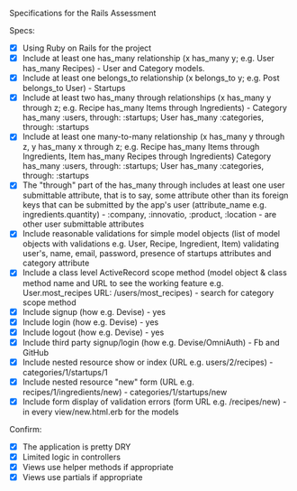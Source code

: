 Specifications for the Rails Assessment

Specs:
- [x] Using Ruby on Rails for the project
- [x] Include at least one has_many relationship (x has_many y; e.g. User has_many Recipes) - User and Category models.
- [x] Include at least one belongs_to relationship (x belongs_to y; e.g. Post belongs_to User) - Startups
- [x] Include at least two has_many through relationships (x has_many y through z; e.g. Recipe has_many Items through Ingredients) - Category has_many :users, through: :startups; User has_many :categories, through: :startups 
- [x] Include at least one many-to-many relationship (x has_many y through z, y has_many x through z; e.g. Recipe has_many Items through Ingredients, Item has_many Recipes through Ingredients) Category has_many :users, through: :startups; User has_many :categories, through: :startups 
- [x] The "through" part of the has_many through includes at least one user submittable attribute, that is to say, some attribute other than its foreign keys that can be submitted by the app's user (attribute_name e.g. ingredients.quantity) - :company, :innovatio, :product, :location - are other user submittable attributes
- [x] Include reasonable validations for simple model objects (list of model objects with validations e.g. User, Recipe, Ingredient, Item) validating user's, name, email, password, presence of startups attributes and category attribute
- [x] Include a class level ActiveRecord scope method (model object & class method name and URL to see the working feature e.g. User.most_recipes URL: /users/most_recipes) - search for category scope method
- [x] Include signup (how e.g. Devise) - yes
- [x] Include login (how e.g. Devise) - yes 
- [x] Include logout (how e.g. Devise) - yes 
- [x] Include third party signup/login (how e.g. Devise/OmniAuth) - Fb and GitHub
- [x] Include nested resource show or index (URL e.g. users/2/recipes) - categories/1/startups/1
- [x] Include nested resource "new" form (URL e.g. recipes/1/ingredients/new) - categories/1/startups/new
- [x] Include form display of validation errors (form URL e.g. /recipes/new) - in every view/new.html.erb for the models 

Confirm:
- [x] The application is pretty DRY 
- [x] Limited logic in controllers  
- [x] Views use helper methods if appropriate 
- [x] Views use partials if appropriate  